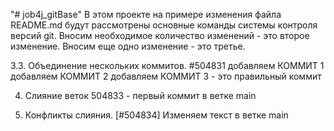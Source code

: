 "# job4j_gitBase" 
В этом проекте на примере изменения файла README.md будут 
рассмотрены основные команды системы контроля версий git.
Вносим необходимое количество изменений - это второе изменение.
Вносим еще одно изменение - это третье.

3.3. Объединение нескольких коммитов. #504831
 добавляем КОММИТ 1
 добавляем КОММИТ 2
 добавляем КОММИТ 3 - это правильный коммит

4. Слияние веток 504833 - первый коммит в ветке main

5. Конфликты слияния. [#504834] 
   Изменяем текст в ветке main